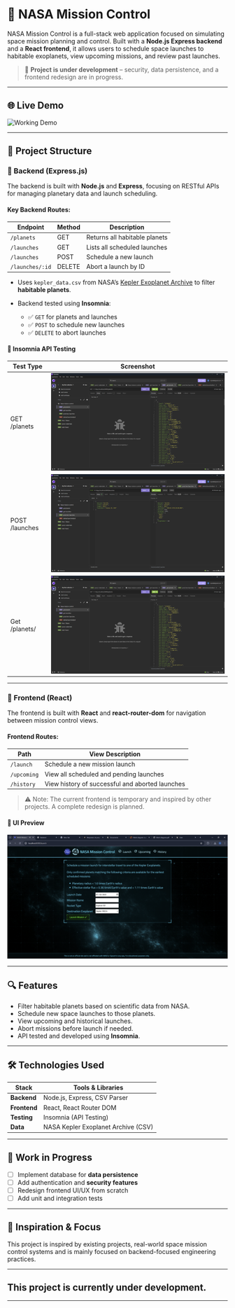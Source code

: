 # 🚀 NASA Mission Control

NASA Mission Control is a full-stack web application focused on simulating space mission planning and control. Built with a **Node.js Express backend** and a **React frontend**, it allows users to schedule space launches to habitable exoplanets, view upcoming missions, and review past launches.

> 🔧 **Project is under development** – security, data persistence, and a frontend redesign are in progress.

---

## 🌐 Live Demo

<!-- Replace with actual GIF or hosted link -->
![Working Demo](images/demo.gif)

---

## 📁 Project Structure

### 🔻 Backend (Express.js)

The backend is built with **Node.js** and **Express**, focusing on RESTful APIs for managing planetary data and launch scheduling.

#### Key Backend Routes:

| Endpoint           | Method | Description                          |
|--------------------|--------|--------------------------------------|
| `/planets`         | GET    | Returns all habitable planets        |
| `/launches`        | GET    | Lists all scheduled launches         |
| `/launches`        | POST   | Schedule a new launch                |
| `/launches/:id`    | DELETE | Abort a launch by ID                 |

- Uses `kepler_data.csv` from NASA’s [Kepler Exoplanet Archive](https://exoplanetarchive.ipac.caltech.edu/) to filter **habitable planets**.

- Backend tested using **Insomnia**:
  - ✅ `GET` for planets and launches
  - ✅ `POST` to schedule new launches
  - ✅ `DELETE` to abort launches

#### 📸 Insomnia API Testing

| Test Type | Screenshot |
|----------|------------|
| GET /planets | ![GET Planets](images/Insomnia-get-planets.png) |
| POST /launches | ![POST Launch](images/Insomnia-post-launch.png) |
| Get /planets/ | ![DELETE Launch](images/Insomnia-get-planets.png) |

---

### 🔺 Frontend (React)

The frontend is built with **React** and **react-router-dom** for navigation between mission control views.

#### Frontend Routes:

| Path           | View Description                          |
|----------------|-------------------------------------------|
| `/launch`      | Schedule a new mission launch             |
| `/upcoming`    | View all scheduled and pending launches   |
| `/history`     | View history of successful and aborted launches |

> ⚠️ Note: The current frontend is temporary and inspired by other projects. A complete redesign is planned.

#### 📸 UI Preview

![Frontend View](images/Launch.png)

---

## 🔍 Features

- Filter habitable planets based on scientific data from NASA.
- Schedule new space launches to those planets.
- View upcoming and historical launches.
- Abort missions before launch if needed.
- API tested and developed using **Insomnia**.

---

## 🛠️ Technologies Used

| Stack      | Tools & Libraries                     |
|------------|----------------------------------------|
| **Backend** | Node.js, Express, CSV Parser          |
| **Frontend** | React, React Router DOM               |
| **Testing** | Insomnia (API Testing)                |
| **Data**    | NASA Kepler Exoplanet Archive (CSV)   |

---

## 🚧 Work in Progress

- [ ] Implement database for **data persistence**
- [ ] Add authentication and **security features**
- [ ] Redesign frontend UI/UX from scratch
- [ ] Add unit and integration tests

---

## 🧠 Inspiration & Focus

This project is inspired by existing projects, real-world space mission control systems and is mainly focused on backend-focused engineering practices.

---

## This project is currently under development.

---


